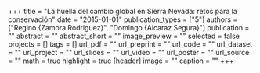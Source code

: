 +++
title = "La huella del cambio global en Sierra Nevada: retos para la conservación"
date = "2015-01-01"
publication_types = ["5"]
authors = ["Regino {Zamora Rodriguez}", "Domingo {Alcaraz Segura}"]
publication = ""
abstract = ""
abstract_short = ""
image_preview = ""
selected = false
projects = []
tags = []
url_pdf = ""
url_preprint = ""
url_code = ""
url_dataset = ""
url_project = ""
url_slides = ""
url_video = ""
url_poster = ""
url_source = ""
math = true
highlight = true
[header]
image = ""
caption = ""
+++

